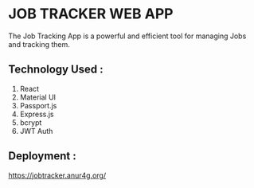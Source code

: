 # JOB TRACKER WEB APP

The Job Tracking App is a powerful and efficient tool for managing Jobs and tracking them.

## Technology Used :

1. React
2. Material UI
3. Passport.js
4. Express.js
5. bcrypt
6. JWT Auth

## Deployment :

https://jobtracker.anur4g.org/
